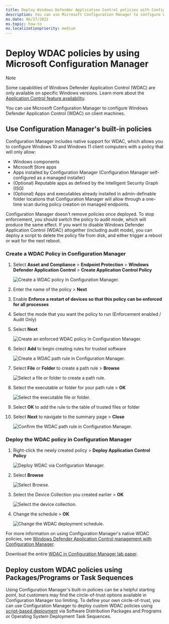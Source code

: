 ```yaml
---
title: Deploy Windows Defender Application Control policies with Configuration Manager
description: You can use Microsoft Configuration Manager to configure Windows Defender Application Control (WDAC). Learn how with this step-by-step guide.
ms.date: 06/27/2022
ms.topic: how-to
ms.localizationpriority: medium
---
```


# Deploy WDAC policies by using Microsoft Configuration Manager

> [!NOTE]
> Some capabilities of Windows Defender Application Control (WDAC) are only available on specific Windows versions. Learn more about the [Application Control feature availability](../feature-availability.md).

You can use Microsoft Configuration Manager to configure Windows Defender Application Control (WDAC) on client machines.

## Use Configuration Manager's built-in policies

Configuration Manager includes native support for WDAC, which allows you to configure Windows 10 and Windows 11 client computers with a policy that will only allow:

- Windows components
- Microsoft Store apps
- Apps installed by Configuration Manager (Configuration Manager self-configured as a managed installer)
- (Optional) Reputable apps as defined by the Intelligent Security Graph (ISG)
- (Optional) Apps and executables already installed in admin-definable folder locations that Configuration Manager will allow through a one-time scan during policy creation on managed endpoints.

Configuration Manager doesn't remove policies once deployed. To stop enforcement, you should switch the policy to audit mode, which will produce the same effect. If you want to disable Windows Defender Application Control (WDAC) altogether (including audit mode), you can deploy a script to delete the policy file from disk, and either trigger a reboot or wait for the next reboot.

### Create a WDAC Policy in Configuration Manager

1. Select **Asset and Compliance** > **Endpoint Protection** > **Windows Defender Application Control** > **Create Application Control Policy**

    ![Create a WDAC policy in Configuration Manager.](../images/memcm/memcm-create-wdac-policy.jpg)

2. Enter the name of the policy > **Next**
3. Enable **Enforce a restart of devices so that this policy can be enforced for all processes**
4. Select the mode that you want the policy to run (Enforcement enabled / Audit Only)
5. Select **Next**

    ![Create an enforced WDAC policy in Configuration Manager.](../images/memcm/memcm-create-wdac-policy-2.jpg)

6. Select **Add** to begin creating rules for trusted software

    ![Create a WDAC path rule in Configuration Manager.](../images/memcm/memcm-create-wdac-rule.jpg)

7. Select **File** or **Folder** to create a path rule > **Browse**

    ![Select a file or folder to create a path rule.](../images/memcm/memcm-create-wdac-rule-2.jpg)

8. Select the executable or folder for your path rule > **OK**

    ![Select the executable file or folder.](../images/memcm/memcm-create-wdac-rule-3.jpg)

9. Select **OK** to add the rule to the table of trusted files or folder
10. Select **Next** to navigate to the summary page > **Close**

    ![Confirm the WDAC path rule in Configuration Manager.](../images/memcm/memcm-confirm-wdac-rule.jpg)

### Deploy the WDAC policy in Configuration Manager

1. Right-click the newly created policy > **Deploy Application Control Policy**

    ![Deploy WDAC via Configuration Manager.](../images/memcm/memcm-deploy-wdac.jpg)

2. Select **Browse**

    ![Select Browse.](../images/memcm/memcm-deploy-wdac-2.jpg)

3. Select the Device Collection you created earlier > **OK**

    ![Select the device collection.](../images/memcm/memcm-deploy-wdac-3.jpg)

4. Change the schedule > **OK**

    ![Change the WDAC deployment schedule.](../images/memcm/memcm-deploy-wdac-4.jpg)

For more information on using Configuration Manager's native WDAC policies, see [Windows Defender Application Control management with Configuration Manager](/mem/configmgr/protect/deploy-use/use-device-guard-with-configuration-manager).

Download the entire [WDAC in Configuration Manager lab paper](https://download.microsoft.com/download/c/f/d/cfd6227c-8ec4-442d-8c50-825550d412f6/WDAC-Deploy-WDAC-using-MEMCM.pdf).

## Deploy custom WDAC policies using Packages/Programs or Task Sequences

Using Configuration Manager's built-in policies can be a helpful starting point, but customers may find the circle-of-trust options available in Configuration Manager too limiting. To define your own circle-of-trust, you can use Configuration Manager to deploy custom WDAC policies using [script-based deployment](deploy-wdac-policies-with-script.md) via Software Distribution Packages and Programs or Operating System Deployment Task Sequences.
